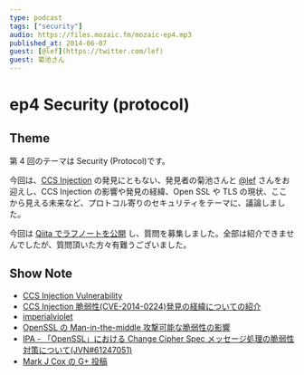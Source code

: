 ```yaml
---
type: podcast
tags: ["security"]
audio: https://files.mozaic.fm/mozaic-ep4.mp3
published_at: 2014-06-07
guest: [@lef](https://twitter.com/lef)
guest: 菊池さん
---
```


# ep4 Security (protocol)

## Theme

第 4 回のテーマは Security (Protocol)です。

今回は、[CCS Injection](http://ccsinjection.lepidum.co.jp/ja.html) の発見にともない、発見者の菊池さんと [@lef](https://twitter.com/lefb) さんをお迎えし、CCS Injection の影響や発見の経緯、Open SSL や TLS の現状、ここから見える未来など、プロトコル寄りのセキュリティをテーマに、議論しました。

今回は [Qiita でラフノートを公開](http://qiita.com/Jxck_/items/324f5b68f2da4add6a45) し、質問を募集しました。全部は紹介できませんでしたが、質問頂いた方々有難うございました。

## Show Note

- [CCS Injection Vulnerability](http://ccsinjection.lepidum.co.jp/ja.html)
- [CCS Injection 脆弱性(CVE-2014-0224)発見の経緯についての紹介](http://ccsinjection.lepidum.co.jp/blog/2014-06-05/CCS-Injection/index.html)
- [imperialviolet](https://www.imperialviolet.org/2014/06/05/earlyccs.html)
- [OpenSSL の Man-in-the-middle 攻撃可能な脆弱性の影響](https://sect.iij.ad.jp/d/2014/06/069806.html)
- [IPA - 「OpenSSL」における Change Cipher Spec メッセージ処理の脆弱性対策について(JVN#61247051)](http://www.ipa.go.jp/security/ciadr/vul/20140606-jvn.html)
- [Mark J Cox の G+ 投稿](https://plus.google.com/app/basic/stream/z12xhp3hbzbhhjgfm22ncvtbeua1dpaa004)
